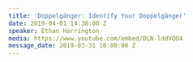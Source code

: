 ```yaml
---
title: 'Doppelgänger: Identify Your Doppelgänger'
date: 2019-04-01 14:38:00 Z
speaker: Ethan Harrington
media: https://www.youtube.com/embed/DLN-lddVQO4
message_date: 2019-03-31 10:00:00 Z
---
```


